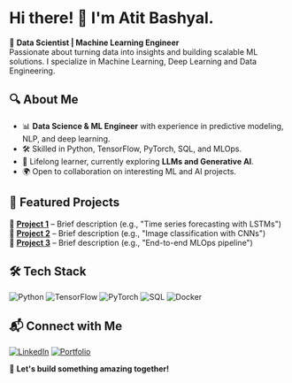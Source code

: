 # Hi there! 👋 I'm Atit Bashyal.   

🚀 **Data Scientist | Machine Learning Engineer**  
Passionate about turning data into insights and building scalable ML solutions. I specialize in Machine Learning, Deep Learning and Data Engineering.

## 🔍 About Me
- 📊 **Data Science & ML Engineer** with experience in predictive modeling, NLP, and deep learning.
- 🛠️ Skilled in Python, TensorFlow, PyTorch, SQL, and MLOps.
- 📖 Lifelong learner, currently exploring **LLMs and Generative AI**.
- 🌍 Open to collaboration on interesting ML and AI projects.

## 📌 Featured Projects
🔹 **[Project 1](https://github.com/yourusername/project1)** – Brief description (e.g., "Time series forecasting with LSTMs")  
🔹 **[Project 2](https://github.com/yourusername/project2)** – Brief description (e.g., "Image classification with CNNs")  
🔹 **[Project 3](https://github.com/yourusername/project3)** – Brief description (e.g., "End-to-end MLOps pipeline")  

## 🛠️ Tech Stack
![Python](https://img.shields.io/badge/Python-3776AB?style=for-the-badge&logo=python&logoColor=white)
![TensorFlow](https://img.shields.io/badge/TensorFlow-FF6F00?style=for-the-badge&logo=tensorflow&logoColor=white)
![PyTorch](https://img.shields.io/badge/PyTorch-EE4C2C?style=for-the-badge&logo=pytorch&logoColor=white)
![SQL](https://img.shields.io/badge/SQL-4479A1?style=for-the-badge&logo=postgresql&logoColor=white)
![Docker](https://img.shields.io/badge/Docker-2496ED?style=for-the-badge&logo=docker&logoColor=white)

## 📬 Connect with Me
[![LinkedIn](https://img.shields.io/badge/LinkedIn-0A66C2?style=for-the-badge&logo=linkedin&logoColor=white)](https://linkedin.com/in/yourprofile) 
[![Portfolio](https://img.shields.io/badge/Portfolio-000?style=for-the-badge&logo=vercel&logoColor=white)](https://yourportfolio.com)

🚀 **Let's build something amazing together!**
